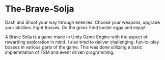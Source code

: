 # The-Brave-Solja
Dash and Shoot your way through enemies. Choose your weapons, upgrade your abilities.  Fight Bosses. Do the grind. Find Easter eggs and enjoy!

A Brave Solja is a game made in Unity Game Engine with the aspect of rewarding exploration in mind. I also tried to deliver challenging, fun-to-play bosses in various parts of the game. This was done utilizing a basic implemntation of FSM and event driven programming. 

